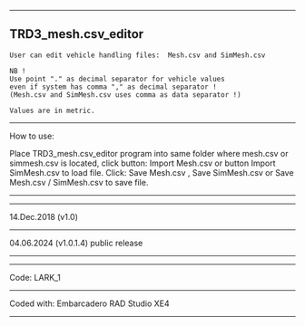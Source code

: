----------------------------------------------------------------------------------------
TRD3_mesh.csv_editor
----------------------------------------------------------------------------------------


	User can edit vehicle handling files:  Mesh.csv and SimMesh.csv

	NB ! 
	Use point "." as decimal separator for vehicle values 
	even if system has comma "," as decimal separator !
	(Mesh.csv and SimMesh.csv uses comma as data separator !)

	Values are in metric.
	
----------------------------------------------------------------------------------------
 How to use:

 Place TRD3_mesh.csv_editor  program into same folder where mesh.csv or simmesh.csv
  is located, click button: Import Mesh.csv    or button Import SimMesh.csv  to load file.
  Click:  Save Mesh.csv , Save SimMesh.csv or   Save Mesh.csv / SimMesh.csv   to save file.
  
----------------------------------------------------------------------------------------









----------------------------------------------------------------------------------------
14.Dec.2018 (v1.0)

----------------------------------------------------------------------------------------
04.06.2024 (v1.0.1.4) 
public release

----------------------------------------------------------------------------------------









----------------------------------------------------------------------------------------
Code: LARK_1

----------------------------------------------------------------------------------------
Coded with: Embarcadero RAD Studio XE4

----------------------------------------------------------------------------------------
